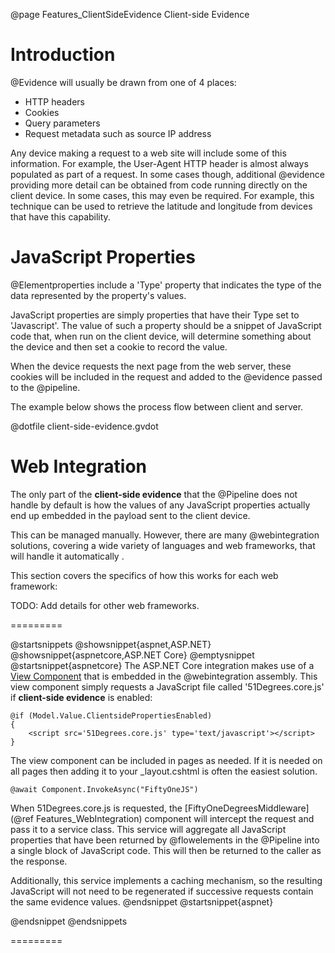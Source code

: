 @page Features_ClientSideEvidence Client-side Evidence

# Introduction

@Evidence will usually be drawn from one of 4 places:

* HTTP headers
* Cookies
* Query parameters
* Request metadata such as source IP address

Any device making a request to a web site will include some of this information.
For example, the User-Agent HTTP header is almost always populated as part of a
request.
In some cases though, additional @evidence providing more detail can be obtained
from code running directly on the client device. In some cases, this may even be 
required.
For example, this technique can be used to retrieve the latitude and longitude 
from devices that have this capability.

# JavaScript Properties

@Elementproperties include a 'Type' property that indicates the type of the 
data represented by the property's values.

JavaScript properties are simply properties that have their Type set to 'Javascript'.
The value of such a property should be a snippet of JavaScript code that, when run on
the client device, will determine something about the device and then set a cookie 
to record the value.

When the device requests the next page from the web server, these cookies will be 
included in the request and added to the @evidence passed to the @pipeline.

The example below shows the process flow between client and server.

@dotfile client-side-evidence.gvdot

# Web Integration

The only part of the **client-side evidence** that the @Pipeline does not handle
by default is how the values of any JavaScript properties actually end up embedded
in the payload sent to the client device.

This can be managed manually. However, there are many @webintegration solutions, covering
a wide variety of languages and web frameworks, that will handle it automatically .

This section covers the specifics of how this works for each web framework:

TODO: Add details for other web frameworks.

=========

@startsnippets
@showsnippet{aspnet,ASP.NET}
@showsnippet{aspnetcore,ASP.NET Core}
@emptysnippet
@startsnippet{aspnetcore}
The ASP.NET Core integration makes use of a 
[View Component](https://docs.microsoft.com/en-us/aspnet/core/mvc/views/view-components)
that is embedded in the @webintegration assembly.
This view component simply requests a JavaScript file called '51Degrees.core.js' 
if **client-side evidence** is enabled:

```
@if (Model.Value.ClientsidePropertiesEnabled)
{
    <script src='51Degrees.core.js' type='text/javascript'></script>
}
```

The view component can be included in pages as needed. If it is needed on all
pages then adding it to your _layout.cshtml is often the easiest solution.

```
@await Component.InvokeAsync("FiftyOneJS")
```

When 51Degrees.core.js is requested, the 
[FiftyOneDegreesMiddleware](@ref Features_WebIntegration) component will 
intercept the request and pass it to a service class.
This service will aggregate all JavaScript properties that have been returned by
@flowelements in the @Pipeline into a single block of JavaScript code.
This will then be returned to the caller as the response.

Additionally, this service implements a caching mechanism, so the resulting 
JavaScript will not need to be regenerated if successive requests contain the
same evidence values.
@endsnippet
@startsnippet{aspnet}

@endsnippet
@endsnippets

=========